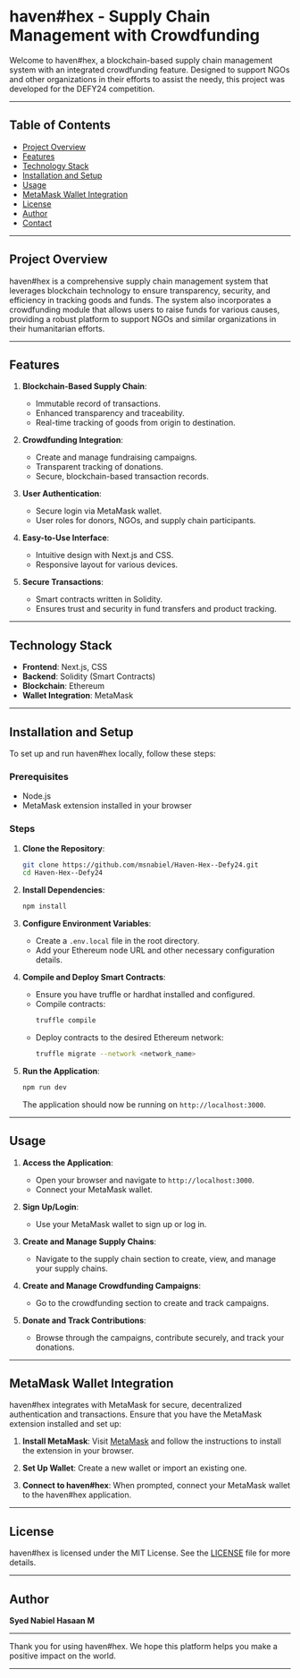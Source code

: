 # haven#hex - Supply Chain Management with Crowdfunding

Welcome to haven#hex, a blockchain-based supply chain management system with an integrated crowdfunding feature. Designed to support NGOs and other organizations in their efforts to assist the needy, this project was developed for the DEFY24 competition.

---

## Table of Contents
- [Project Overview](#project-overview)
- [Features](#features)
- [Technology Stack](#technology-stack)
- [Installation and Setup](#installation-and-setup)
- [Usage](#usage)
- [MetaMask Wallet Integration](#metamask-wallet-integration)
- [License](#license)
- [Author](#author)
- [Contact](#contact)

---

## Project Overview

haven#hex is a comprehensive supply chain management system that leverages blockchain technology to ensure transparency, security, and efficiency in tracking goods and funds. The system also incorporates a crowdfunding module that allows users to raise funds for various causes, providing a robust platform to support NGOs and similar organizations in their humanitarian efforts.

---

## Features

1. **Blockchain-Based Supply Chain**:
   - Immutable record of transactions.
   - Enhanced transparency and traceability.
   - Real-time tracking of goods from origin to destination.

2. **Crowdfunding Integration**:
   - Create and manage fundraising campaigns.
   - Transparent tracking of donations.
   - Secure, blockchain-based transaction records.

3. **User Authentication**:
   - Secure login via MetaMask wallet.
   - User roles for donors, NGOs, and supply chain participants.

4. **Easy-to-Use Interface**:
   - Intuitive design with Next.js and CSS.
   - Responsive layout for various devices.

5. **Secure Transactions**:
   - Smart contracts written in Solidity.
   - Ensures trust and security in fund transfers and product tracking.

---

## Technology Stack

- **Frontend**: Next.js, CSS
- **Backend**: Solidity (Smart Contracts)
- **Blockchain**: Ethereum
- **Wallet Integration**: MetaMask

---

## Installation and Setup

To set up and run haven#hex locally, follow these steps:

### Prerequisites

- Node.js
- MetaMask extension installed in your browser

### Steps

1. **Clone the Repository**:
    ```bash
    git clone https://github.com/msnabiel/Haven-Hex--Defy24.git
    cd Haven-Hex--Defy24
    ```

2. **Install Dependencies**:
    ```bash
    npm install
    ```

3. **Configure Environment Variables**:
    - Create a `.env.local` file in the root directory.
    - Add your Ethereum node URL and other necessary configuration details.

4. **Compile and Deploy Smart Contracts**:
    - Ensure you have truffle or hardhat installed and configured.
    - Compile contracts:
      ```bash
      truffle compile
      ```
    - Deploy contracts to the desired Ethereum network:
      ```bash
      truffle migrate --network <network_name>
      ```

5. **Run the Application**:
    ```bash
    npm run dev
    ```

    The application should now be running on `http://localhost:3000`.

---

## Usage

1. **Access the Application**:
   - Open your browser and navigate to `http://localhost:3000`.
   - Connect your MetaMask wallet.

2. **Sign Up/Login**:
   - Use your MetaMask wallet to sign up or log in.

3. **Create and Manage Supply Chains**:
   - Navigate to the supply chain section to create, view, and manage your supply chains.

4. **Create and Manage Crowdfunding Campaigns**:
   - Go to the crowdfunding section to create and track campaigns.

5. **Donate and Track Contributions**:
   - Browse through the campaigns, contribute securely, and track your donations.

---

## MetaMask Wallet Integration

haven#hex integrates with MetaMask for secure, decentralized authentication and transactions. Ensure that you have the MetaMask extension installed and set up:

1. **Install MetaMask**: Visit [MetaMask](https://metamask.io/) and follow the instructions to install the extension in your browser.

2. **Set Up Wallet**: Create a new wallet or import an existing one.

3. **Connect to haven#hex**: When prompted, connect your MetaMask wallet to the haven#hex application.

---

## License

haven#hex is licensed under the MIT License. See the [LICENSE](LICENSE) file for more details.

---

## Author

**Syed Nabiel Hasaan M**

---


Thank you for using haven#hex. We hope this platform helps you make a positive impact on the world.

---
